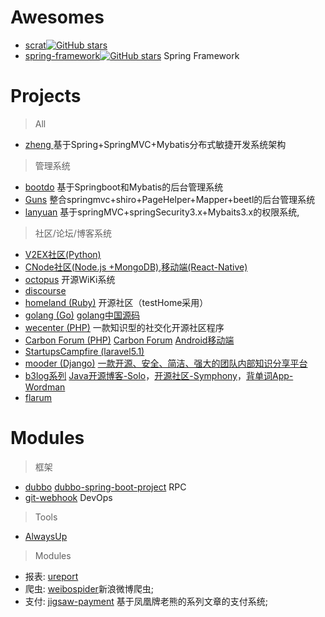 

# Awesomes

- [scrat](https://github.com/scrat-team/scrat)[![GitHub stars](https://img.shields.io/github/stars/scrat-team/scrat.svg?style=social&label=Star)](https://github.com/scrat-team/scrat)
- [spring-framework](https://github.com/spring-projects/spring-framework)[![GitHub stars](https://img.shields.io/github/stars/spring-projects/spring-framework.svg?style=social&label=Star)](https://github.com/spring-projects/spring-framework) Spring Framework 

# Projects

> All

- [zheng ](https://github.com/shuzheng/zheng) 基于Spring+SpringMVC+Mybatis分布式敏捷开发系统架构

> 管理系统

- [bootdo](https://gitee.com/lcg0124/bootdo) 基于Springboot和Mybatis的后台管理系统
- [Guns](https://github.com/abel533/guns)  整合springmvc+shiro+PageHelper+Mapper+beetl的后台管理系统
- [lanyuan](https://github.com/lanyuancom/lanyuan)  基于springMVC+springSecurity3.x+Mybaits3.x的权限系统,

> 社区/论坛/博客系统

- [V2EX社区(Python)](https://github.com/livid/v2ex)
- [CNode社区(Node.js +MongoDB)](https://github.com/cnodejs/nodeclub/),[移动端(React-Native)](https://github.com/soliury/noder-react-native)    
- [octopus](https://github.com/livechat/octopus)  开源WiKi系统
- [discourse](https://github.com/discourse/discourse) 
- [homeland (Ruby)](https://github.com/ruby-china/homeland)   开源社区（testHome采用）
- [golang (Go)](https://github.com/jimmykuu/gopher)  [golang中国源码](https://www.golangtc.com)
- [wecenter (PHP)](https://github.com/wecenter/wecenter )  一款知识型的社交化开源社区程序
- [Carbon Forum (PHP)](https://github.com/lincanbin/Carbon-Forum)  [Carbon Forum](https://www.94cb.com) [Android移动端 ](https://github.com/lincanbin/Android-Carbon-Forum)
- [StartupsCampfire (laravel5.1)](https://github.com/EdenChan/StartupsCampfire)
- [mooder (Django)](https://github.com/phith0n/mooder)   [一款开源、安全、简洁、强大的团队内部知识分享平台](https://phith0n.github.io/mooder/)
- [b3log系列](http://b3log.org/) [Java开源博客-Solo](https://github.com/b3log/solo)，[开源社区-Symphony](https://github.com/b3log/symphony)，[背单词App-Wordman](https://github.com/b3log/wordman)
- [flarum](https://github.com/flarum/core)

# Modules

> 框架

- [dubbo](https://github.com/alibaba/dubbo)  [dubbo-spring-boot-project](https://github.com/dubbo/dubbo-spring-boot-project)  RPC 
- [git-webhook](https://github.com/NetEaseGame/git-webhook)  DevOps  

> Tools

- [AlwaysUp](https://www.coretechnologies.com/products/AlwaysUp/)

> Modules

- 报表: [ureport](https://github.com/youseries/ureport)
- 爬虫:  [weibospider](https://github.com/SpiderClub/weibospider)新浪微博爬虫;  
- 支付: [jigsaw-payment](https://github.com/jigsaw-projects/jigsaw-payment) 基于凤凰牌老熊的系列文章的支付系统;  


